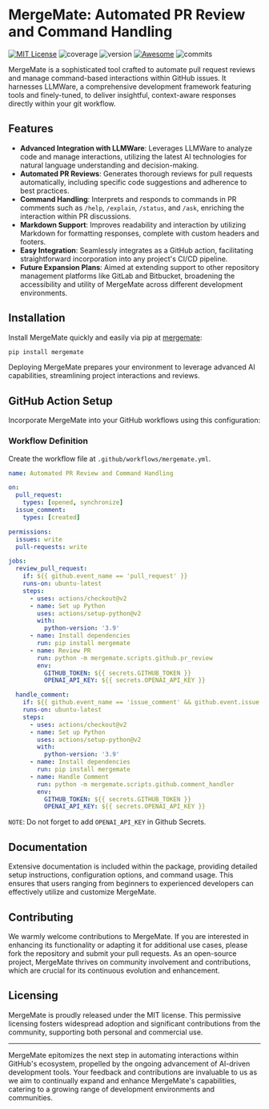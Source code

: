 
# MergeMate: Automated PR Review and Command Handling
[![MIT License](https://img.shields.io/github/license/Hardeepsingh980/mergemate)](https://github.com/Hardeepsingh980/mergemate/blob/master/LICENSE)
![coverage](https://img.shields.io/badge/coverage-80%25-yellowgreen)
![version](https://img.shields.io/badge/version-0.1.2-blue)
[![Awesome](https://awesome.re/badge.svg)](https://awesome.re)
![commits](https://img.shields.io/github/commit-activity/m/Hardeepsingh980/mergemate)

MergeMate is a sophisticated tool crafted to automate pull request reviews and manage command-based interactions within GitHub issues. It harnesses LLMWare, a comprehensive development framework featuring tools and finely-tuned, to deliver insightful, context-aware responses directly within your git workflow.

## Features

- **Advanced Integration with LLMWare**: Leverages LLMWare to analyze code and manage interactions, utilizing the latest AI technologies for natural language understanding and decision-making.
- **Automated PR Reviews**: Generates thorough reviews for pull requests automatically, including specific code suggestions and adherence to best practices.
- **Command Handling**: Interprets and responds to commands in PR comments such as `/help`, `/explain`, `/status`, and `/ask`, enriching the interaction within PR discussions.
- **Markdown Support**: Improves readability and interaction by utilizing Markdown for formatting responses, complete with custom headers and footers.
- **Easy Integration**: Seamlessly integrates as a GitHub action, facilitating straightforward incorporation into any project's CI/CD pipeline.
- **Future Expansion Plans**: Aimed at extending support to other repository management platforms like GitLab and Bitbucket, broadening the accessibility and utility of MergeMate across different development environments.

## Installation

Install MergeMate quickly and easily via pip at [mergemate](https://pypi.org/project/mergemate/):

```bash
pip install mergemate
```

Deploying MergeMate prepares your environment to leverage advanced AI capabilities, streamlining project interactions and reviews.

## GitHub Action Setup

Incorporate MergeMate into your GitHub workflows using this configuration:

### Workflow Definition

Create the workflow file at `.github/workflows/mergemate.yml`.
```yaml
name: Automated PR Review and Command Handling

on:
  pull_request:
    types: [opened, synchronize]
  issue_comment:
    types: [created]

permissions:
  issues: write
  pull-requests: write

jobs:
  review_pull_request:
    if: ${{ github.event_name == 'pull_request' }}
    runs-on: ubuntu-latest
    steps:
      - uses: actions/checkout@v2
      - name: Set up Python
        uses: actions/setup-python@v2
        with:
          python-version: '3.9'
      - name: Install dependencies
        run: pip install mergemate
      - name: Review PR
        run: python -m mergemate.scripts.github.pr_review
        env:
          GITHUB_TOKEN: ${{ secrets.GITHUB_TOKEN }}
          OPENAI_API_KEY: ${{ secrets.OPENAI_API_KEY }}

  handle_comment:
    if: ${{ github.event_name == 'issue_comment' && github.event.issue.pull_request && startsWith(github.event.comment.body, '/') }}
    runs-on: ubuntu-latest
    steps:
      - uses: actions/checkout@v2
      - name: Set up Python
        uses: actions/setup-python@v2
        with:
          python-version: '3.9'
      - name: Install dependencies
        run: pip install mergemate
      - name: Handle Comment
        run: python -m mergemate.scripts.github.comment_handler
        env:
          GITHUB_TOKEN: ${{ secrets.GITHUB_TOKEN }}
          OPENAI_API_KEY: ${{ secrets.OPENAI_API_KEY }}
```
`NOTE`: Do not forget to add `OPENAI_API_KEY` in Github Secrets.

## Documentation

Extensive documentation is included within the package, providing detailed setup instructions, configuration options, and command usage. This ensures that users ranging from beginners to experienced developers can effectively utilize and customize MergeMate.

## Contributing

We warmly welcome contributions to MergeMate. If you are interested in enhancing its functionality or adapting it for additional use cases, please fork the repository and submit your pull requests. As an open-source project, MergeMate thrives on community involvement and contributions, which are crucial for its continuous evolution and enhancement.

## Licensing

MergeMate is proudly released under the MIT license. This permissive licensing fosters widespread adoption and significant contributions from the community, supporting both personal and commercial use.

---

MergeMate epitomizes the next step in automating interactions within GitHub's ecosystem, propelled by the ongoing advancement of AI-driven development tools. Your feedback and contributions are invaluable to us as we aim to continually expand and enhance MergeMate's capabilities, catering to a growing range of development environments and communities.
